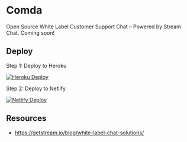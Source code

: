 # Comda
Open Source White Label Customer Support Chat – Powered by Stream Chat. Coming soon!

## Deploy

Step 1: Deploy to Heroku

[![Heroku Deploy](https://www.herokucdn.com/deploy/button.svg)](https://heroku.com/deploy?template=https://app.netlify.com/start/deploy?repository=https://github.com/GetStream/comda)

Step 2: Deploy to Netlify

[![Netlify Deploy](https://www.netlify.com/img/deploy/button.svg)](https://app.netlify.com/start/deploy?repository=https://github.com/GetStream/comda)

## Resources
- https://getstream.io/blog/white-label-chat-solutions/

